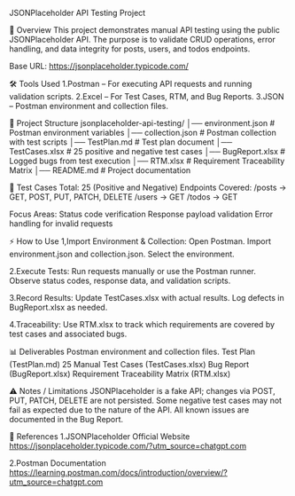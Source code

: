 JSONPlaceholder API Testing Project

📌 Overview
This project demonstrates manual API testing using the public JSONPlaceholder API. The purpose is to validate CRUD operations, error handling, and data integrity for posts, users, and todos endpoints.

Base URL: https://jsonplaceholder.typicode.com/

🛠️ Tools Used
1.Postman – For executing API requests and running validation scripts.
2.Excel – For Test Cases, RTM, and Bug Reports.
3.JSON – Postman environment and collection files.

🚀 Project Structure
jsonplaceholder-api-testing/
│── environment.json        # Postman environment variables
│── collection.json         # Postman collection with test scripts
│── TestPlan.md             # Test plan document
│── TestCases.xlsx          # 25 positive and negative test cases
│── BugReport.xlsx          # Logged bugs from test execution
│── RTM.xlsx                # Requirement Traceability Matrix
│── README.md               # Project documentation

🧪 Test Cases
Total: 25 (Positive and Negative)
Endpoints Covered:
    /posts → GET, POST, PUT, PATCH, DELETE
    /users → GET
    /todos → GET

Focus Areas:
    Status code verification
    Response payload validation
    Error handling for invalid requests

⚡ How to Use
1,Import Environment & Collection:
    Open Postman.
    Import environment.json and collection.json.
    Select the environment.

2.Execute Tests:
    Run requests manually or use the Postman runner.
    Observe status codes, response data, and validation scripts.

3.Record Results:
    Update TestCases.xlsx with actual results.
    Log defects in BugReport.xlsx as needed.

4.Traceability:
    Use RTM.xlsx to track which requirements are covered by test cases and associated bugs.

📊 Deliverables
    Postman environment and collection files.
    Test Plan (TestPlan.md)
    25 Manual Test Cases (TestCases.xlsx)
    Bug Report (BugReport.xlsx)
    Requirement Traceability Matrix (RTM.xlsx)

⚠️ Notes / Limitations
    JSONPlaceholder is a fake API; changes via POST, PUT, PATCH, DELETE are not persisted.
    Some negative test cases may not fail as expected due to the nature of the API.
    All known issues are documented in the Bug Report.

📄 References
1.JSONPlaceholder Official Website
https://jsonplaceholder.typicode.com/?utm_source=chatgpt.com

2.Postman Documentation
https://learning.postman.com/docs/introduction/overview/?utm_source=chatgpt.com
